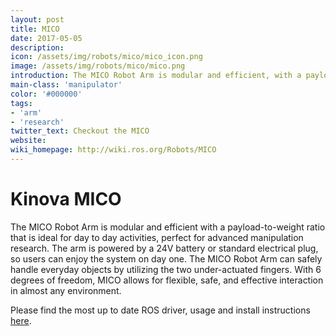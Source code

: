 ```yaml
---
layout: post
title: MICO
date: 2017-05-05
description:
icon: /assets/img/robots/mico/mico_icon.png
image: /assets/img/robots/mico/mico.png
introduction: The MICO Robot Arm is modular and efficient, with a payload-to-weight ratio that is ideal for day to day activities.
main-class: 'manipulator'
color: '#000000'
tags:
- 'arm'
- 'research'
twitter_text: Checkout the MICO
website: 
wiki_homepage: http://wiki.ros.org/Robots/MICO
---
```


# Kinova MICO

The MICO Robot Arm is modular and efficient with a payload-to-weight ratio that is ideal for day to day activities, perfect for advanced manipulation research.
The arm is powered by a 24V battery or standard electrical plug, so users can enjoy the system on day one.
The MICO Robot Arm can safely handle everyday objects by utilizing the two under-actuated fingers.
With 6 degrees of freedom, MICO allows for flexible, safe, and effective interaction in almost any environment.


Please find the most up to date ROS driver, usage and install instructions [here](http://wiki.ros.org/jaco_ros).
